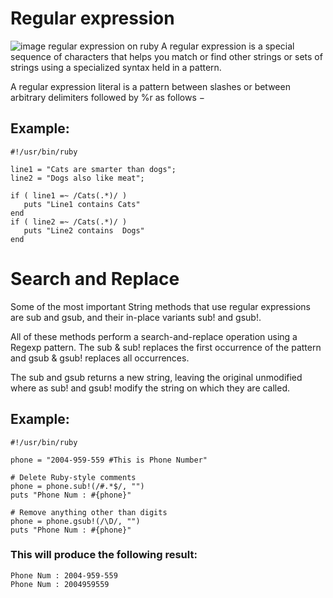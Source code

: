 # Regular expression

![image regular expression on ruby](https://www.rubyguides.com/wp-content/uploads/2015/06/ruby-regex.png)
A regular expression is a special sequence of characters that helps you match or find other strings or sets of strings using a specialized syntax held in a pattern.

A regular expression literal is a pattern between slashes or between arbitrary delimiters followed by %r as follows −

## Example:

```
#!/usr/bin/ruby

line1 = "Cats are smarter than dogs";
line2 = "Dogs also like meat";

if ( line1 =~ /Cats(.*)/ )
   puts "Line1 contains Cats"
end
if ( line2 =~ /Cats(.*)/ )
   puts "Line2 contains  Dogs"
end
```

# Search and Replace
Some of the most important String methods that use regular expressions are sub and gsub, and their in-place variants sub! and gsub!.

All of these methods perform a search-and-replace operation using a Regexp pattern. The sub & sub! replaces the first occurrence of the pattern and gsub & gsub! replaces all occurrences.

The sub and gsub returns a new string, leaving the original unmodified where as sub! and gsub! modify the string on which they are called.

## Example:

```
#!/usr/bin/ruby

phone = "2004-959-559 #This is Phone Number"

# Delete Ruby-style comments
phone = phone.sub!(/#.*$/, "")   
puts "Phone Num : #{phone}"

# Remove anything other than digits
phone = phone.gsub!(/\D/, "")    
puts "Phone Num : #{phone}"
```
### This will produce the following result:
```
Phone Num : 2004-959-559
Phone Num : 2004959559
```